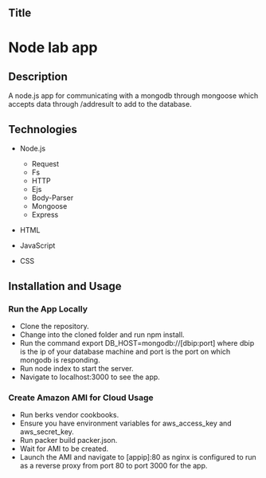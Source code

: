 ## Title

# Node lab app

## Description

A node.js app for communicating with a mongodb through mongoose which accepts data through /addresult to add to the database.

## Technologies

- Node.js
  - Request
  - Fs
  - HTTP
  - Ejs
  - Body-Parser
  - Mongoose
  - Express

- HTML
- JavaScript
- CSS

## Installation and Usage

### Run the App Locally
- Clone the repository.
- Change into the cloned folder and run npm install.
- Run the command export DB_HOST=mongodb://[dbip:port] where dbip is the ip of your database machine and port is the port on which mongodb is responding.
- Run node index to start the server.
- Navigate to localhost:3000 to see the app.

### Create Amazon AMI for Cloud Usage
- Run berks vendor cookbooks.
- Ensure you have environment variables for aws_access_key and aws_secret_key.
- Run packer build packer.json.
- Wait for AMI to be created.
- Launch the AMI and navigate to [appip]:80 as nginx is configured to run as a reverse proxy from port 80 to port 3000 for the app.